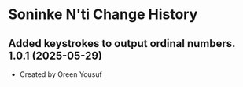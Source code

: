 Soninke N'ti Change History
====================
Added keystrokes to output ordinal numbers.
1.0.1 (2025-05-29)
----------------
* Created by Oreen Yousuf

